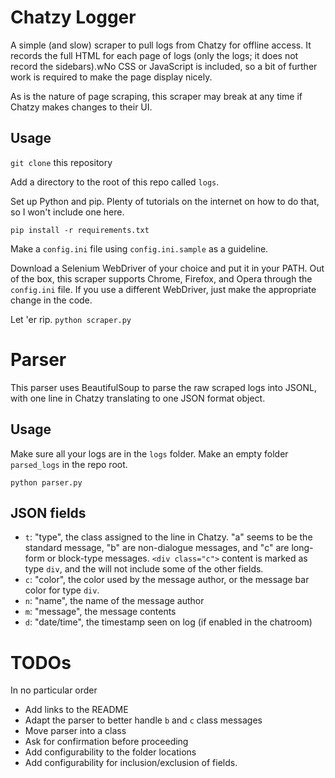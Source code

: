 # Chatzy Logger
A simple (and slow) scraper to pull logs from Chatzy for offline access.
It records the full HTML for each page of logs (only the logs;
it does not record the sidebars).wNo CSS or JavaScript is included,
so a bit of further work is required to make the page display nicely.

As is the nature of page scraping, this scraper may break at any time if Chatzy
makes changes to their UI.

## Usage
`git clone` this repository

Add a directory to the root of this repo called `logs`.

Set up Python and pip. Plenty of tutorials on the internet on how to do that,
so I won't include one here.

```pip install -r requirements.txt```

Make a `config.ini` file using `config.ini.sample` as a guideline.

Download a Selenium WebDriver of your choice and put it in your PATH.
Out of the box, this scraper supports Chrome, Firefox, and Opera through the
`config.ini` file. If you use a different WebDriver,
just make the appropriate change in the code.

Let 'er rip.
```python scraper.py```

# Parser
This parser uses BeautifulSoup to parse the raw scraped logs into JSONL,
with one line in Chatzy translating to one JSON format object.

## Usage
Make sure all your logs are in the `logs` folder. Make an empty folder `parsed_logs` in the repo root.

```python parser.py```

## JSON fields
* `t`: "type", the class assigned to the line in Chatzy. "a" seems to be
the standard message, "b" are non-dialogue messages, and "c" are long-form or
block-type messages. `<div class="c">` content is marked as type `div`, and
the will not include some of the other fields.
* `c`: "color", the color used by the message author, or the message bar color
for type `div`.
* `n`: "name", the name of the message author
* `m`: "message", the message contents
* `d`: "date/time", the timestamp seen on log (if enabled in the chatroom)

# TODOs
In no particular order
* Add links to the README
* Adapt the parser to better handle `b` and `c` class messages
* Move parser into a class
* Ask for confirmation before proceeding
* Add configurability to the folder locations
* Add configurability for inclusion/exclusion of fields.
